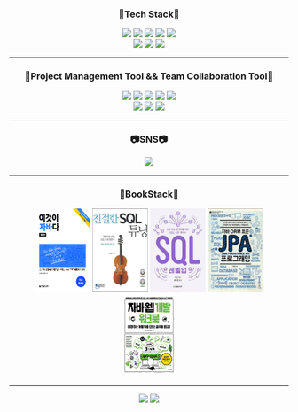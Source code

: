 <!-- ![header](https://capsule-render.vercel.app/api?type=slice&reversal=true&color=gradient&text=Welcome&nbsp;Dongmin&nbsp;Github) -->

<div align="center">
  <h3>🐾Tech Stack🐾</h3>
  <a href="#"><img src="https://img.shields.io/badge/Vue.js-35495E?style=flat&logo=vuedotjs&logoColor=4FC08D"/></a>
  <a href="#"><img src="https://img.shields.io/badge/JavaScript-F7DF1E?style=flat&logo=JavaScript&logoColor=white"/></a>
  <a href="#"><img src="https://img.shields.io/badge/HTML5-E34F26?style=flat&logo=HTML5&logoColor=white"/></a>
  <a href="#"><img src="https://img.shields.io/badge/CSS3-1572B6?style=flat&logo=CSS3&logoColor=white"/></a>
  <a href="#"><img src="https://img.shields.io/badge/Java-007396?style=flat&logo=Java&logoColor=white"/></a>
  <br/>
  <a href="#"><img src="https://img.shields.io/badge/Mysql-4479A1?style=flat&logo=Mysql&logoColor=white"/></a>
  <a href="#"><img src="https://img.shields.io/badge/Postgresql-4169E1?style=flat&logo=Postgresql&logoColor=white"/></a>
  <a href="#"><img src="https://img.shields.io/badge/jQuery-0769AD?style=flat&logo=jQuery&logoColor=white"/></a>
</div>

---
<!-- <div align="center">
<br/>
⚪<br/><br/>
</div> -->

<div align="center">
  <h3>🔨Project Management Tool && Team Collaboration Tool🔨</h3>
  <a href="#"><img src="https://img.shields.io/badge/Spring Boot-6DB33F?style=flat&logo=Spring Boot&logoColor=white"/></a>
  <a href="#"><img src="https://img.shields.io/badge/Eclipse IDE-2C2255?style=flat&logo=Eclipse IDE&logoColor=white"/></a>
  <a href="#"><img src="https://img.shields.io/badge/GitHub-61DAFB?style=flat&logo=Github&logoColor=black&color=inactive"/></a>
  <a href="#"><img src="https://img.shields.io/badge/Gmail-D14836?style=flat&logo=gmail&logoColor=white"/></a>
  <a href="#"><img src="https://img.shields.io/badge/Notion-000000?style=flat&logo=Notion&logoColor=white"/></a>
  <br/>
  <a href="#"><img src="https://img.shields.io/badge/Discord-5865F2?style=flat&logo=Discord&logoColor=white"/></a>
  <a href="#"><img src="https://img.shields.io/badge/Visual Studio Code-007ACC?style=flat&logo=Visual Studio Code&logoColor=white"/></a>
  <a href="#"><img src="https://img.shields.io/badge/Slack-4A154B?style=flat&logo=Slack&logoColor=white"/></a>
</div>

---
<!-- <div align="center">
<br/>
⚪<br/><br/>
</div> -->

<div align="center">
  <h3>📷SNS📷</h3>
  <a href="https://www.instagram.com/_dongmin.kim/"><img src="https://img.shields.io/badge/Instagram-E4405F?style=flat&logo=instagram&logoColor=white"/></a>
</div>

---
<!-- <div align="center">
<br/>
⚪<br/><br/>
</div> -->

<div align="center">
  <h3>📖BookStack📖</h3>
  <img src="./img/1.jpg" width="100" height="150" />
  <img src="./img/2.jpg" width="100" height="150" />
  <img src="./img/3.jpg" width="100" height="150" />
  <img src="./img/4.jpg" width="100" height="150" />
  <img src="./img/5.jpg" width="100" height="150" />
</div>

---

<div align="center">
  <img src="https://github-readme-stats.vercel.app/api/top-langs/?username=DominicStrength&theme=react&layout=compact">
  <img src="https://github-readme-stats.vercel.app/api?username=DominicStrength&theme=react&show_icons=true">
</div>
